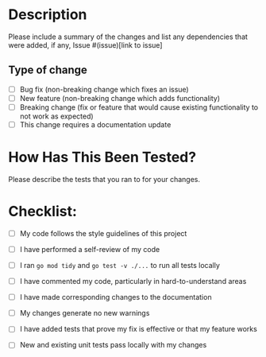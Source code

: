 # Description
Please include a summary of the changes and list any dependencies that were added, if any,
Issue #(issue)[link to issue]

## Type of change
- [ ] Bug fix (non-breaking change which fixes an issue)
- [ ] New feature (non-breaking change which adds functionality)
- [ ] Breaking change (fix or feature that would cause existing functionality to not work as expected)
- [ ] This change requires a documentation update

# How Has This Been Tested?
Please describe the tests that you ran to for your changes.

# Checklist:
- [ ] My code follows the style guidelines of this project
- [ ] I have performed a self-review of my code
- [ ] I ran `go mod tidy` and `go test -v ./...` to run all tests locally
- [ ] I have commented my code, particularly in hard-to-understand areas
- [ ] I have made corresponding changes to the documentation
- [ ] My changes generate no new warnings
- [ ] I have added tests that prove my fix is effective or that my feature works
- [ ] New and existing unit tests pass locally with my changes

